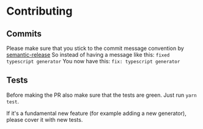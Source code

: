 # Contributing
## Commits
Please make sure that you stick to the commit message convention by [semantic-release](https://github.com/semantic-release/semantic-release)
So instead of having a message like this:
`fixed typescript generator`
You now have this:
`fix: typescript generator`

## Tests
Before making the PR also make sure that the tests are green.
Just run `yarn test`.

If it's a fundamental new feature (for example adding a new generator), please cover it with new tests.
